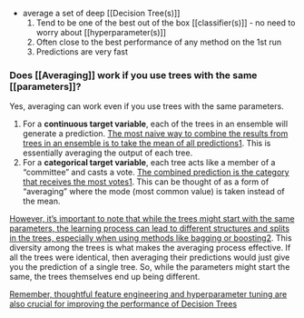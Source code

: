 - average a set of deep [[Decision Tree(s)]]
	1. Tend to be one of the best out of the box [[classifier(s)]] - no need to worry about [[hyperparameter(s)]]
	2. Often close to the best performance of any method on the 1st run
	3. Predictions are very fast


### Does [[Averaging]] work if you use trees with the same [[parameters]]?
Yes, averaging can work even if you use trees with the same parameters.

1. For a **continuous target variable**, each of the trees in an ensemble will generate a prediction. [The most naive way to combine the results from trees in an ensemble is to take the mean of all predictions](https://datascience.stackexchange.com/questions/52907/how-are-decision-trees-averaged-in-random-forest)[1](https://datascience.stackexchange.com/questions/52907/how-are-decision-trees-averaged-in-random-forest). This is essentially averaging the output of each tree.
2. For a **categorical target variable**, each tree acts like a member of a “committee” and casts a vote. [The combined prediction is the category that receives the most votes](https://datascience.stackexchange.com/questions/52907/how-are-decision-trees-averaged-in-random-forest)[1](https://datascience.stackexchange.com/questions/52907/how-are-decision-trees-averaged-in-random-forest). This can be thought of as a form of “averaging” where the mode (most common value) is taken instead of the mean.

[However, it’s important to note that while the trees might start with the same parameters, the learning process can lead to different structures and splits in the trees, especially when using methods like bagging or boosting](https://link.springer.com/chapter/10.1007/978-3-031-12282-8_7)[2](https://link.springer.com/chapter/10.1007/978-3-031-12282-8_7). This diversity among the trees is what makes the averaging process effective. If all the trees were identical, then averaging their predictions would just give you the prediction of a single tree. So, while the parameters might start the same, the trees themselves end up being different.

[Remember, thoughtful feature engineering and hyperparameter tuning are also crucial for improving the performance of Decision Trees](https://towardsdatascience.com/one-step-to-make-decision-trees-produce-better-results-b0ccd6738200)
